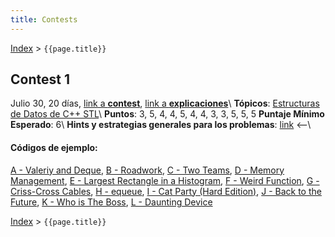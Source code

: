 ```yaml
---
title: Contests
---
```


[Index](index) > ```{{page.title}}```

## Contest 1
Julio 30, 20 días, [link a **contest**](https://vjudge.net/contest/315726), [link a **explicaciones**](https://docs.google.com/document/d/1sXtMsipJnSjBsvmrPrH4DSrVENmn4TAsgdKcJlVp6U8)\\
**Tópicos**: [Estructuras de Datos de C++ STL](resources/data_structures)\\
**Puntos**: 3, 5, 4, 4, 5, 4, 4, 3, 3, 5, 5, 5    **Puntaje Mínimo Esperado**: 6\\
**Hints y estrategias generales para los problemas**: [link](https://programacioncompetitivapuc.github.io/IIC2553-2019-2/hints/contest%201) <--\\
#### Códigos de ejemplo: 
[A - Valeriy and Deque](https://github.com/PabloMessina/Competitive-Programming-Material/blob/master/Solved%20problems/Codeforces/1180C_ValeriyAndDeque.cpp), [B - Roadwork](https://github.com/PabloMessina/Competitive-Programming-Material/blob/master/Solved%20problems/AtCoder/abc128_e_Roadwork.cpp), [C - Two Teams](https://github.com/ProgramacionCompetitivaPUC/IIC2553-2019-2/blob/master/code_samples/contest1/C_TwoTeams.cpp), [D - Memory Management](https://github.com/ProgramacionCompetitivaPUC/IIC2553-2019-2/blob/master/code_samples/contest1/D_MemoryManagement.cpp), [E - Largest Rectangle in a Histogram](https://github.com/PabloMessina/Competitive-Programming-Material/blob/master/Solved%20problems/SPOJ/HISTOGRA_LargestRectangleInAHistogram.cpp), [F - Weird Function](https://github.com/PabloMessina/Competitive-Programming-Material/blob/master/Solved%20problems/SPOJ/WEIRDFN_WeirdFunction.cpp), [G - Criss-Cross Cables](https://github.com/PabloMessina/Competitive-Programming-Material/blob/master/Solved%20problems/kattis/crisscrosscables.cpp), [H - equeue](https://github.com/ProgramacionCompetitivaPUC/IIC2553-2019-2/blob/master/code_samples/contest1/H_equeue.cpp), [I - Cat Party (Hard Edition)](https://github.com/PabloMessina/Competitive-Programming-Material/blob/master/Solved%20problems/Codeforces/1163B2_CatParty(HardEdition).cpp), [J - Back to the Future](https://github.com/PabloMessina/Competitive-Programming-Material/blob/master/Solved%20problems/LiveArchive/7887_BackToTheFuture.cpp), [K - Who is The Boss](https://github.com/PabloMessina/Competitive-Programming-Material/blob/master/Solved%20problems/SPOJ/VBOSS_WhoIsTheBoss.cpp), [L - Daunting Device](https://github.com/PabloMessina/Competitive-Programming-Material/blob/master/Solved%20problems/URI/DauntingDevice.cpp)

[Index](index) > ```{{page.title}}```

